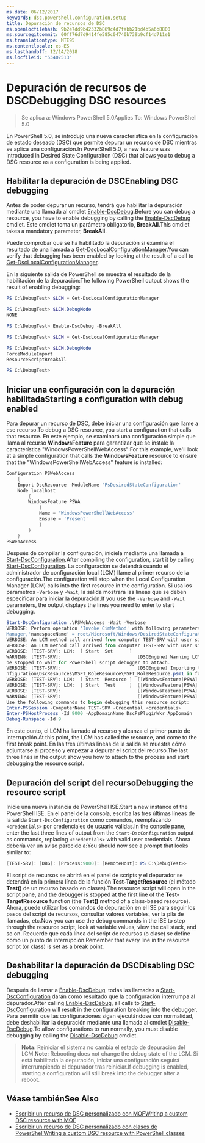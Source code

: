 ```yaml
---
ms.date: 06/12/2017
keywords: dsc,powershell,configuration,setup
title: Depuración de recursos de DSC
ms.openlocfilehash: 9b2e7dd9b42332b869c4d7fabb21bd4b5a6b8800
ms.sourcegitcommit: 00ff76d7d9414fe585c04740b739b9cf14d711e1
ms.translationtype: MTE95
ms.contentlocale: es-ES
ms.lasthandoff: 12/14/2018
ms.locfileid: "53402513"
---
```

# <a name="debugging-dsc-resources"></a><span data-ttu-id="ac755-103">Depuración de recursos de DSC</span><span class="sxs-lookup"><span data-stu-id="ac755-103">Debugging DSC resources</span></span>

> <span data-ttu-id="ac755-104">Se aplica a: Windows PowerShell 5.0</span><span class="sxs-lookup"><span data-stu-id="ac755-104">Applies To: Windows PowerShell 5.0</span></span>

<span data-ttu-id="ac755-105">En PowerShell 5.0, se introdujo una nueva característica en la configuración de estado deseado (DSC) que permite depurar un recurso de DSC mientras se aplica una configuración.</span><span class="sxs-lookup"><span data-stu-id="ac755-105">In PowerShell 5.0, a new feature was introduced in Desired State Configuraiton (DSC) that allows you to debug a DSC resource as a configuration is being applied.</span></span>

## <a name="enabling-dsc-debugging"></a><span data-ttu-id="ac755-106">Habilitar la depuración de DSC</span><span class="sxs-lookup"><span data-stu-id="ac755-106">Enabling DSC debugging</span></span>
<span data-ttu-id="ac755-107">Antes de poder depurar un recurso, tendrá que habilitar la depuración mediante una llamada al cmdlet [Enable-DscDebug](/powershell/module/PSDesiredStateConfiguration/Enable-DscDebug).</span><span class="sxs-lookup"><span data-stu-id="ac755-107">Before you can debug a resource, you have to enable debugging by calling the [Enable-DscDebug](/powershell/module/PSDesiredStateConfiguration/Enable-DscDebug) cmdlet.</span></span>
<span data-ttu-id="ac755-108">Este cmdlet toma un parámetro obligatorio, **BreakAll**.</span><span class="sxs-lookup"><span data-stu-id="ac755-108">This cmdlet takes a mandatory parameter, **BreakAll**.</span></span>

<span data-ttu-id="ac755-109">Puede comprobar que se ha habilitado la depuración si examina el resultado de una llamada a [Get-DscLocalConfigurationManager](/powershell/module/PSDesiredStateConfiguration/Get-DscLocalConfigurationManager).</span><span class="sxs-lookup"><span data-stu-id="ac755-109">You can verify that debugging has been enabled by looking at the result of a call to [Get-DscLocalConfigurationManager](/powershell/module/PSDesiredStateConfiguration/Get-DscLocalConfigurationManager).</span></span>

<span data-ttu-id="ac755-110">En la siguiente salida de PowerShell se muestra el resultado de la habilitación de la depuración:</span><span class="sxs-lookup"><span data-stu-id="ac755-110">The following PowerShell output shows the result of enabling debugging:</span></span>


```powershell
PS C:\DebugTest> $LCM = Get-DscLocalConfigurationManager

PS C:\DebugTest> $LCM.DebugMode
NONE

PS C:\DebugTest> Enable-DscDebug -BreakAll

PS C:\DebugTest> $LCM = Get-DscLocalConfigurationManager

PS C:\DebugTest> $LCM.DebugMode
ForceModuleImport
ResourceScriptBreakAll

PS C:\DebugTest>
```


## <a name="starting-a-configuration-with-debug-enabled"></a><span data-ttu-id="ac755-111">Iniciar una configuración con la depuración habilitada</span><span class="sxs-lookup"><span data-stu-id="ac755-111">Starting a configuration with debug enabled</span></span>
<span data-ttu-id="ac755-112">Para depurar un recurso de DSC, debe iniciar una configuración que llame a ese recurso.</span><span class="sxs-lookup"><span data-stu-id="ac755-112">To debug a DSC resource, you start a configuration that calls that resource.</span></span>
<span data-ttu-id="ac755-113">En este ejemplo, se examinará una configuración simple que llama al recurso **WindowsFeature** para garantizar que se instale la característica "WindowsPowerShellWebAccess":</span><span class="sxs-lookup"><span data-stu-id="ac755-113">For this example, we'll look at a simple configuration that calls the **WindowsFeature** resource to ensure that the "WindowsPowerShellWebAccess" feature is installed:</span></span>

```powershell
Configuration PSWebAccess
    {
    Import-DscResource -ModuleName 'PsDesiredStateConfiguration'
    Node localhost
        {
        WindowsFeature PSWA
            {
            Name = 'WindowsPowerShellWebAccess'
            Ensure = 'Present'
            }
        }
    }
PSWebAccess
```
<span data-ttu-id="ac755-114">Después de compilar la configuración, iníciela mediante una llamada a [Start-DscConfiguration](/powershell/module/psdesiredstateconfiguration/start-dscconfiguration).</span><span class="sxs-lookup"><span data-stu-id="ac755-114">After compiling the configuration, start it by calling [Start-DscConfiguration](/powershell/module/psdesiredstateconfiguration/start-dscconfiguration).</span></span>
<span data-ttu-id="ac755-115">La configuración se detendrá cuando el administrador de configuración local (LCM) llame al primer recurso de la configuración.</span><span class="sxs-lookup"><span data-stu-id="ac755-115">The configuration will stop when the Local Configuration Manager (LCM) calls into the first resource in the configuration.</span></span>
<span data-ttu-id="ac755-116">Si usa los parámetros `-Verbose` y `-Wait`, la salida mostrará las líneas que se deben especificar para iniciar la depuración.</span><span class="sxs-lookup"><span data-stu-id="ac755-116">If you use the `-Verbose` and `-Wait` parameters, the output displays the lines you need to enter to start debugging.</span></span>

```powershell
Start-DscConfiguration .\PSWebAccess -Wait -Verbose
VERBOSE: Perform operation 'Invoke CimMethod' with following parameters, ''methodName' = SendConfigurationApply,'className' = MSFT_DSCLocalConfiguration
Manager,'namespaceName' = root/Microsoft/Windows/DesiredStateConfiguration'.
VERBOSE: An LCM method call arrived from computer TEST-SRV with user sid S-1-5-21-2127521184-1604012920-1887927527-108583.
VERBOSE: An LCM method call arrived from computer TEST-SRV with user sid S-1-5-21-2127521184-1604012920-1887927527-108583.
VERBOSE: [TEST-SRV]: LCM:  [ Start  Set      ]
WARNING: [TEST-SRV]:                            [DSCEngine] Warning LCM is in Debug 'ResourceScriptBreakAll' mode.  Resource script processing will
be stopped to wait for PowerShell script debugger to attach.
VERBOSE: [TEST-SRV]:                            [DSCEngine] Importing the module C:\WINDOWS\system32\WindowsPowerShell\v1.0\Modules\PSDesiredStateCo
nfiguration\DscResources\MSFT_RoleResource\MSFT_RoleResource.psm1 in force mode.
VERBOSE: [TEST-SRV]: LCM:  [ Start  Resource ]  [[WindowsFeature]PSWA]
VERBOSE: [TEST-SRV]: LCM:  [ Start  Test     ]  [[WindowsFeature]PSWA]
VERBOSE: [TEST-SRV]:                            [[WindowsFeature]PSWA] Importing the module MSFT_RoleResource in force mode.
WARNING: [TEST-SRV]:                            [[WindowsFeature]PSWA] Resource is waiting for PowerShell script debugger to attach.
Use the following commands to begin debugging this resource script:
Enter-PSSession -ComputerName TEST-SRV -Credential <credentials>
Enter-PSHostProcess -Id 9000 -AppDomainName DscPsPluginWkr_AppDomain
Debug-Runspace -Id 9
```
<span data-ttu-id="ac755-117">En este punto, el LCM ha llamado al recurso y alcanza el primer punto de interrupción.</span><span class="sxs-lookup"><span data-stu-id="ac755-117">At this point, the LCM has called the resource, and come to the first break point.</span></span>
<span data-ttu-id="ac755-118">En las tres últimas líneas de la salida se muestra cómo adjuntarse al proceso y empezar a depurar el script del recurso.</span><span class="sxs-lookup"><span data-stu-id="ac755-118">The last three lines in the output show you how to attach to the process and start debugging the resource script.</span></span>

## <a name="debugging-the-resource-script"></a><span data-ttu-id="ac755-119">Depuración del script del recurso</span><span class="sxs-lookup"><span data-stu-id="ac755-119">Debugging the resource script</span></span>

<span data-ttu-id="ac755-120">Inicie una nueva instancia de PowerShell ISE.</span><span class="sxs-lookup"><span data-stu-id="ac755-120">Start a new instance of the PowerShell ISE.</span></span>
<span data-ttu-id="ac755-121">En el panel de la consola, escriba las tres últimas líneas de la salida `Start-DscConfiguration` como comandos, reemplazando `<credentials>` por credenciales de usuario válidas.</span><span class="sxs-lookup"><span data-stu-id="ac755-121">In the console pane, enter the last three lines of output from the `Start-DscConfiguration` output as commands, replacing `<credentials>` with valid user credentials.</span></span>
<span data-ttu-id="ac755-122">Ahora debería ver un aviso parecido a:</span><span class="sxs-lookup"><span data-stu-id="ac755-122">You should now see a prompt that looks similar to:</span></span>

```powershell
[TEST-SRV]: [DBG]: [Process:9000]: [RemoteHost]: PS C:\DebugTest>>
```

<span data-ttu-id="ac755-123">El script de recursos se abrirá en el panel de scripts y el depurador se detendrá en la primera línea de la función **Test-TargetResource** (el método **Test()** de un recurso basado en clases).</span><span class="sxs-lookup"><span data-stu-id="ac755-123">The resource script will open in the script pane, and the debugger is stopped at the first line of the **Test-TargetResource** function (the **Test()** method of a class-based resource).</span></span>
<span data-ttu-id="ac755-124">Ahora, puede utilizar los comandos de depuración en el ISE para seguir los pasos del script de recursos, consultar valores variables, ver la pila de llamadas, etc.</span><span class="sxs-lookup"><span data-stu-id="ac755-124">Now you can use the debug commands in the ISE to step through the resource script, look at variable values, view the call stack, and so on.</span></span> <span data-ttu-id="ac755-125">Recuerde que cada línea del script de recursos (o clase) se define como un punto de interrupción.</span><span class="sxs-lookup"><span data-stu-id="ac755-125">Remember that every line in the resource script (or class) is set as a break point.</span></span>

## <a name="disabling-dsc-debugging"></a><span data-ttu-id="ac755-126">Deshabilitar la depuración de DSC</span><span class="sxs-lookup"><span data-stu-id="ac755-126">Disabling DSC debugging</span></span>

<span data-ttu-id="ac755-127">Después de llamar a [Enable-DscDebug](/powershell/module/PSDesiredStateConfiguration/Enable-DscDebug), todas las llamadas a [Start-DscConfiguration](/powershell/module/psdesiredstateconfiguration/start-dscconfiguration) darán como resultado que la configuración interrumpa al depurador.</span><span class="sxs-lookup"><span data-stu-id="ac755-127">After calling [Enable-DscDebug](/powershell/module/PSDesiredStateConfiguration/Enable-DscDebug), all calls to [Start-DscConfiguration](/powershell/module/psdesiredstateconfiguration/start-dscconfiguration) will result in the configuration breaking into the debugger.</span></span> <span data-ttu-id="ac755-128">Para permitir que las configuraciones sigan ejecutándose con normalidad, debe deshabilitar la depuración mediante una llamada al cmdlet [Disable-DscDebug](/powershell/module/PSDesiredStateConfiguration/Disable-DscDebug).</span><span class="sxs-lookup"><span data-stu-id="ac755-128">To allow configurations to run normally, you must disable debugging by calling the [Disable-DscDebug](/powershell/module/PSDesiredStateConfiguration/Disable-DscDebug) cmdlet.</span></span>

><span data-ttu-id="ac755-129">**Nota:** Reiniciar el sistema no cambia el estado de depuración del LCM.</span><span class="sxs-lookup"><span data-stu-id="ac755-129">**Note:** Rebooting does not change the debug state of the LCM.</span></span> <span data-ttu-id="ac755-130">Si está habilitada la depuración, iniciar una configuración seguirá interrumpiendo el depurador tras reiniciar.</span><span class="sxs-lookup"><span data-stu-id="ac755-130">If debugging is enabled, starting a configuration will still break into the debugger after a reboot.</span></span>

## <a name="see-also"></a><span data-ttu-id="ac755-131">Véase también</span><span class="sxs-lookup"><span data-stu-id="ac755-131">See Also</span></span>

- [<span data-ttu-id="ac755-132">Escribir un recurso de DSC personalizado con MOF</span><span class="sxs-lookup"><span data-stu-id="ac755-132">Writing a custom DSC resource with MOF</span></span>](../resources/authoringResourceMOF.md)
- [<span data-ttu-id="ac755-133">Escribir un recurso de DSC personalizado con clases de PowerShell</span><span class="sxs-lookup"><span data-stu-id="ac755-133">Writing a custom DSC resource with PowerShell classes</span></span>](../resources/authoringResourceClass.md)
